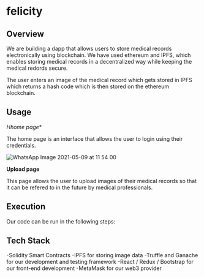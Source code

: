 # felicity
## Overview 

We are building a dapp that allows users to store medical records electronically using blockchain. We have used ethereum and IPFS, which enables storing medical records in a decentralized way while keeping the medical redords secure.

The user enters an image of the medical record which gets stored in IPFS which returns a hash code which is then stored on the ethereum blockchain. 


## Usage 

*Hhome page**

The home page is an interface that allows the user to login using their credentials. 

![WhatsApp Image 2021-05-09 at 11 54 00](https://user-images.githubusercontent.com/66299710/117670846-e1ce4f00-b1c5-11eb-8791-3178b374ec45.jpeg)

**Upload page**

This page allows the user to upload images of their medical records so that it can be refered to in the future by medical professionals. 


## Execution

Our code can be run in the following steps:

## Tech Stack

-Solidity Smart Contracts
-IPFS for storing image data 
-Truffle and Ganache for our development and testing framework
-React / Redux / Bootstrap for our front-end development
-MetaMask for our web3 provider

